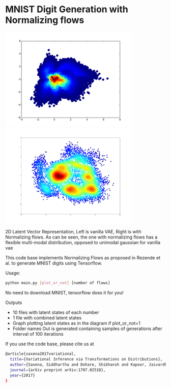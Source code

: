 # MNIST Digit Generation with Normalizing flows 

<p float="left">
  <img src="/Original_10Lkh.png" width="400" />
  <img src="/10LkhIter_4Flows.png" width="400" height="300"/> 
  <figcaption>2D Latent Vector Representation, Left is vanilla VAE, Right is with Normalizing flows. As can be seen, the one with normalizing flows has a flexible multi-modal distribution, opposed to unimodal gaussian for vanilla vae</figcaption>
</p>
This code base implements Normalizing Flows as proposed in Rezende et al. to generate MNIST digits using Tensorflow. 

Usage:
```bash
python main.py [plot_or_not] [number of flows]
```

No need to download MNIST, tensorflow does it for you!

Outputs
* 10 files with latent states of each number
* 1 file with combined latent states 
* Graph plotting latent states as in the diagram if plot_or_not=1
* Folder names Out is generated containing samples of generations after interval of 100 iterations

If you use the code base, please cite us at 

```bash
@article{saxena2017variational,
  title={Variational Inference via Transformations on Distributions},
  author={Saxena, Siddhartha and Dohare, Shibhansh and Kapoor, Jaivardhan},
  journal={arXiv preprint arXiv:1707.02510},
  year={2017}
}
```
